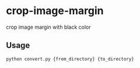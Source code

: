 # crop-image-margin
crop image margin with black color

## Usage
```bash
python convert.py {from_directory} {to_directory}
```
